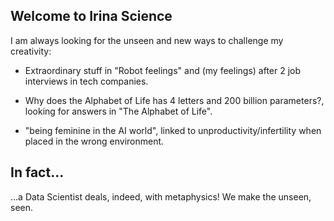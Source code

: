 ## Welcome to Irina Science

I am always looking for the unseen and new ways to challenge my creativity:

- Extraordinary stuff in "Robot feelings" and
(my feelings) after 2 job interviews in tech companies.

- Why does the Alphabet of Life has 4 letters and 200 billion parameters?,
looking for answers in "The Alphabet of Life".

- "being feminine in the AI world",
linked to unproductivity/infertility when placed in the wrong environment.

## In fact...
...a Data Scientist deals, indeed, with metaphysics! We make the unseen, seen.
